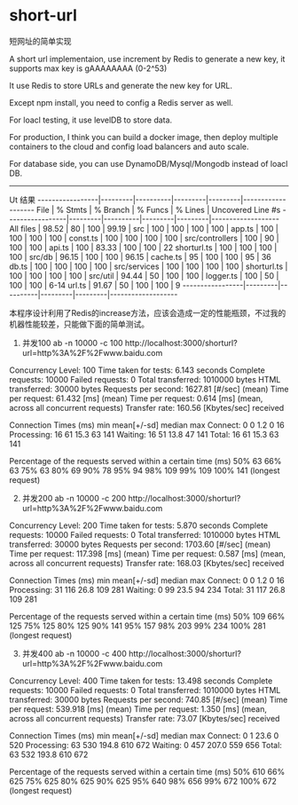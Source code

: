 # short-url

短网址的简单实现

A short url implementaion, use increment by Redis to generate a new key, it supports max key is gAAAAAAAA (0-2^53)

It use Redis to store URLs and generate the new key for URL. 

Except npm install, you need to config a Redis server as well.

For loacl testing, it use levelDB to store data. 

For production, I think you can build a docker image, then deploy multiple containers to the cloud and config load balancers and auto scale.

For database side, you can use DynamoDB/Mysql/Mongodb instead of loacl DB. 




---------------------------------------------------------------------------------------------------


Ut 结果
-----------------|---------|----------|---------|---------|-------------------
File             | % Stmts | % Branch | % Funcs | % Lines | Uncovered Line #s 
-----------------|---------|----------|---------|---------|-------------------
All files        |   98.52 |       80 |     100 |   99.19 | 
 src             |     100 |      100 |     100 |     100 | 
  app.ts         |     100 |      100 |     100 |     100 | 
  const.ts       |     100 |      100 |     100 |     100 | 
 src/controllers |     100 |       90 |     100 |     100 | 
  api.ts         |     100 |    83.33 |     100 |     100 | 22
  shorturl.ts    |     100 |      100 |     100 |     100 | 
 src/db          |   96.15 |      100 |     100 |   96.15 | 
  cache.ts       |      95 |      100 |     100 |      95 | 36
  db.ts          |     100 |      100 |     100 |     100 | 
 src/services    |     100 |      100 |     100 |     100 | 
  shorturl.ts    |     100 |      100 |     100 |     100 | 
 src/util        |   94.44 |       50 |     100 |     100 | 
  logger.ts      |     100 |       50 |     100 |     100 | 6-14
  url.ts         |   91.67 |       50 |     100 |     100 | 9
-----------------|---------|----------|---------|---------|-------------------



本程序设计利用了Redis的increase方法，应该会造成一定的性能瓶颈，不过我的机器性能较差，只能做下面的简单测试。

1. 并发100
ab -n 10000 -c 100 http://localhost:3000/shorturl?url=http%3A%2F%2Fwww.baidu.com

Concurrency Level:      100
Time taken for tests:   6.143 seconds
Complete requests:      10000
Failed requests:        0
Total transferred:      1010000 bytes
HTML transferred:       30000 bytes
Requests per second:    1627.81 [#/sec] (mean)
Time per request:       61.432 [ms] (mean)
Time per request:       0.614 [ms] (mean, across all concurrent requests)
Transfer rate:          160.56 [Kbytes/sec] received

Connection Times (ms)
              min  mean[+/-sd] median   max
Connect:        0    0   1.2      0      16
Processing:    16   61  15.3     63     141
Waiting:       16   51  13.8     47     141
Total:         16   61  15.3     63     141

Percentage of the requests served within a certain time (ms)
  50%     63
  66%     63
  75%     63
  80%     69
  90%     78
  95%     94
  98%    109
  99%    109
 100%    141 (longest request)


2. 并发200
 ab -n 10000 -c 200 http://localhost:3000/shorturl?url=http%3A%2F%2Fwww.baidu.com

 Concurrency Level:      200
Time taken for tests:   5.870 seconds
Complete requests:      10000
Failed requests:        0
Total transferred:      1010000 bytes
HTML transferred:       30000 bytes
Requests per second:    1703.60 [#/sec] (mean)
Time per request:       117.398 [ms] (mean)
Time per request:       0.587 [ms] (mean, across all concurrent requests)
Transfer rate:          168.03 [Kbytes/sec] received

Connection Times (ms)
              min  mean[+/-sd] median   max
Connect:        0    0   1.2      0      16
Processing:    31  116  26.8    109     281
Waiting:        0   99  23.5     94     234
Total:         31  117  26.8    109     281

Percentage of the requests served within a certain time (ms)
  50%    109
  66%    125
  75%    125
  80%    125
  90%    141
  95%    157
  98%    203
  99%    234
 100%    281 (longest request)


3. 并发400
 ab -n 10000 -c 400 http://localhost:3000/shorturl?url=http%3A%2F%2Fwww.baidu.com

 Concurrency Level:      400
Time taken for tests:   13.498 seconds
Complete requests:      10000
Failed requests:        0
Total transferred:      1010000 bytes
HTML transferred:       30000 bytes
Requests per second:    740.85 [#/sec] (mean)
Time per request:       539.918 [ms] (mean)
Time per request:       1.350 [ms] (mean, across all concurrent requests)
Transfer rate:          73.07 [Kbytes/sec] received

Connection Times (ms)
              min  mean[+/-sd] median   max
Connect:        0    1  23.6      0     520
Processing:    63  530 194.8    610     672
Waiting:        0  457 207.0    559     656
Total:         63  532 193.8    610     672

Percentage of the requests served within a certain time (ms)
  50%    610
  66%    625
  75%    625
  80%    625
  90%    625
  95%    640
  98%    656
  99%    672
 100%    672 (longest request)